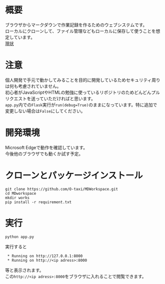 # 概要
ブラウザからマークダウンで作業記録を作るためのウェブシステムです。  
ローカルにクローンして、ファイル管理などもローカルに保存して使うことを想定しています。  
[現状](./images/screenshot.png)

# 注意
個人開発で手元で動かしてみることを目的に開発しているためセキュリティ周りは何も考慮されていません。  
初心者がJavaScriptやHTMLの勉強に使っているリポジトリのためどんどんプルリクエストを送っていただければと思います。  
`app.py`内での`Flask`実行が`run(debug=True)`のままになっています。特に追加で変更しない場合は`False`にしてください。  

# 開発環境
Microsoft Edgeで動作を確認しています。  
今後他のブラウザでも動くか試す予定。  

# クローンとパッケージインストール
```
git clone https://github.com/O-taxi/MDWorkspace.git
cd MDworkspace
mkdir works
pip install -r requirement.txt
```

# 実行
```
python app.py
```
実行すると
```
 * Running on http://127.0.0.1:8000
 * Running on http://<ip adress>:8000
```
等と表示されます。  
この`http://<ip adress>:8000`をブラウザに入れることで閲覧できます。